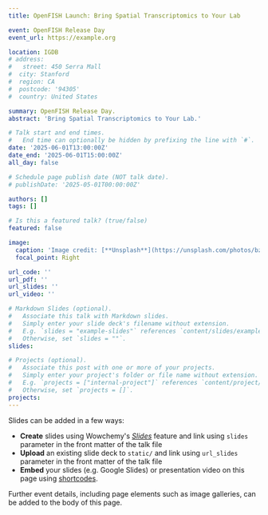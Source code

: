 ```yaml
---
title: OpenFISH Launch: Bring Spatial Transcriptomics to Your Lab

event: OpenFISH Release Day
event_url: https://example.org

location: IGDB
# address:
#   street: 450 Serra Mall
#  city: Stanford
#  region: CA
#  postcode: '94305'
#  country: United States

summary: OpenFISH Release Day.
abstract: 'Bring Spatial Transcriptomics to Your Lab.'

# Talk start and end times.
#   End time can optionally be hidden by prefixing the line with `#`.
date: '2025-06-01T13:00:00Z'
date_end: '2025-06-01T15:00:00Z'
all_day: false

# Schedule page publish date (NOT talk date).
# publishDate: '2025-05-01T00:00:00Z'

authors: []
tags: []

# Is this a featured talk? (true/false)
featured: false

image:
  caption: 'Image credit: [**Unsplash**](https://unsplash.com/photos/bzdhc5b3Bxs)'
  focal_point: Right

url_code: ''
url_pdf: ''
url_slides: ''
url_video: ''

# Markdown Slides (optional).
#   Associate this talk with Markdown slides.
#   Simply enter your slide deck's filename without extension.
#   E.g. `slides = "example-slides"` references `content/slides/example-slides.md`.
#   Otherwise, set `slides = ""`.
slides:

# Projects (optional).
#   Associate this post with one or more of your projects.
#   Simply enter your project's folder or file name without extension.
#   E.g. `projects = ["internal-project"]` references `content/project/deep-learning/index.md`.
#   Otherwise, set `projects = []`.
projects:
---
```


Slides can be added in a few ways:

- **Create** slides using Wowchemy's [_Slides_](https://docs.hugoblox.com/managing-content/#create-slides) feature and link using `slides` parameter in the front matter of the talk file
- **Upload** an existing slide deck to `static/` and link using `url_slides` parameter in the front matter of the talk file
- **Embed** your slides (e.g. Google Slides) or presentation video on this page using [shortcodes](https://docs.hugoblox.com/writing-markdown-latex/).

Further event details, including page elements such as image galleries, can be added to the body of this page.
